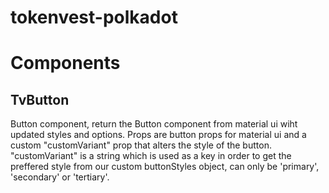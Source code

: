 # tokenvest-polkadot

# Components
## TvButton
Button component, return the Button component from material ui wiht updated styles and options. Props are button props for material ui and a custom "customVariant" prop that alters the style of the button. "customVariant" is a string which is used as a key in order to get the preffered style from our custom buttonStyles object, can only be 'primary', 'secondary' or 'tertiary'.
